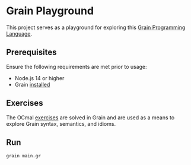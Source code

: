 # Grain Playground

This project serves as a playground for exploring this [Grain Programming Language](https://grain-lang.org/).

## Prerequisites

Ensure the following requirements are met prior to usage:

- Node.js 14 or higher
- Grain [installed](https://grain-lang.org/docs/getting_grain)

## Exercises

The OCmal [exercises](https://ocaml.org/problems) are solved in Grain and are used as a means to explore Grain syntax, semantics, and idioms.

## Run

```
grain main.gr
```
